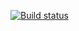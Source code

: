 [![Build status](https://ci.appveyor.com/api/projects/status/u4ie4g42rak119ec?svg=true)](https://ci.appveyor.com/project/lioness1741/ahj-homeworks-helpdesk)